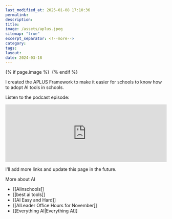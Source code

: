 ```yaml
---
last_modified_at: 2025-01-08 17:10:36
permalink: 
description: 
title: 
image: /assets/aplus.jpeg
sitemap: "true"
excerpt_separator: <!--more-->
category: 
tags: 
layout: 
date: 2024-03-18
---
```



{% if page.image %} <img src="{{ page.image }}" alt=""> {% endif %}

I created the APLUS Framework to make it easier for schools to know how to adopt AI tools in schools. 

Listen to the podcast episode:

<iframe width="100%" height="180" frameborder="no" scrolling="no" seamless="" src="https://share.transistor.fm/e/25267f6c"></iframe>

I'll add more links and update this page in the future. 

More about AI
- [[AIinschools]]
- [[best ai tools]]
- [[AI Easy and Hard]]
- [[AILeader Office Hours for November]]
- [[Everything AI|Everything AI]]
